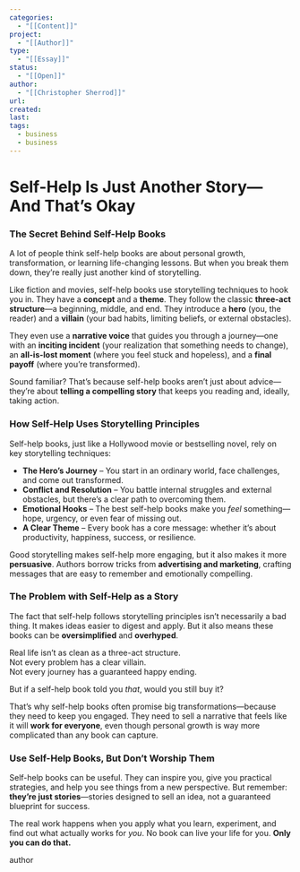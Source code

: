 ```yaml
---
categories:
  - "[[Content]]"
project:
  - "[[Author]]"
type:
  - "[[Essay]]"
status:
  - "[[Open]]"
author:
  - "[[Christopher Sherrod]]"
url: 
created:
last:
tags:
  - business
  - business
---
```

# **Self-Help Is Just Another Story—And That’s Okay**  

### **The Secret Behind Self-Help Books**  

A lot of people think self-help books are about personal growth, transformation, or learning life-changing lessons. But when you break them down, they’re really just another kind of storytelling.  

Like fiction and movies, self-help books use storytelling techniques to hook you in. They have a **concept** and a **theme**. They follow the classic **three-act structure**—a beginning, middle, and end. They introduce a **hero** (you, the reader) and a **villain** (your bad habits, limiting beliefs, or external obstacles).  

They even use a **narrative voice** that guides you through a journey—one with an **inciting incident** (your realization that something needs to change), an **all-is-lost moment** (where you feel stuck and hopeless), and a **final payoff** (where you’re transformed).  

Sound familiar? That’s because self-help books aren’t just about advice—they’re about **telling a compelling story** that keeps you reading and, ideally, taking action.  

### **How Self-Help Uses Storytelling Principles**  

Self-help books, just like a Hollywood movie or bestselling novel, rely on key storytelling techniques:  

- **The Hero’s Journey** – You start in an ordinary world, face challenges, and come out transformed.  
- **Conflict and Resolution** – You battle internal struggles and external obstacles, but there’s a clear path to overcoming them.  
- **Emotional Hooks** – The best self-help books make you *feel* something—hope, urgency, or even fear of missing out.  
- **A Clear Theme** – Every book has a core message: whether it’s about productivity, happiness, success, or resilience.  

Good storytelling makes self-help more engaging, but it also makes it more **persuasive**. Authors borrow tricks from **advertising and marketing**, crafting messages that are easy to remember and emotionally compelling.  

### **The Problem with Self-Help as a Story**  

The fact that self-help follows storytelling principles isn’t necessarily a bad thing. It makes ideas easier to digest and apply. But it also means these books can be **oversimplified** and **overhyped**.  

Real life isn’t as clean as a three-act structure.  
Not every problem has a clear villain.  
Not every journey has a guaranteed happy ending.  

But if a self-help book told you *that*, would you still buy it?  

That’s why self-help books often promise big transformations—because they need to keep you engaged. They need to sell a narrative that feels like it will **work for everyone**, even though personal growth is way more complicated than any book can capture.  

### **Use Self-Help Books, But Don’t Worship Them**  

Self-help books can be useful. They can inspire you, give you practical strategies, and help you see things from a new perspective. But remember: **they’re just stories**—stories designed to sell an idea, not a guaranteed blueprint for success.  

The real work happens when you apply what you learn, experiment, and find out what actually works for *you*. No book can live your life for you. **Only you can do that.**

author
